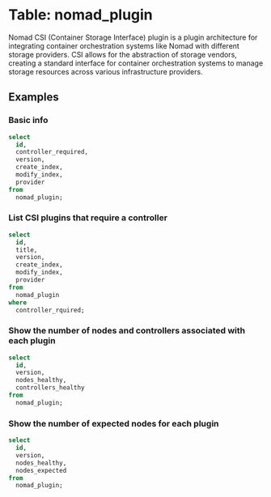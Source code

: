 # Table: nomad_plugin

Nomad CSI (Container Storage Interface) plugin is a plugin architecture for integrating container orchestration systems like Nomad with different storage providers. CSI allows for the abstraction of storage vendors, creating a standard interface for container orchestration systems to manage storage resources across various infrastructure providers.

## Examples

### Basic info

```sql
select
  id,
  controller_required,
  version,
  create_index,
  modify_index,
  provider
from
  nomad_plugin;
```

### List CSI plugins that require a controller

```sql
select
  id,
  title,
  version,
  create_index,
  modify_index,
  provider
from
  nomad_plugin
where
  controller_rquired;
```

### Show the number of nodes and controllers associated with each plugin

```sql
select
  id,
  version,
  nodes_healthy,
  controllers_healthy
from
  nomad_plugin;
```

### Show the number of expected nodes for each plugin

```sql
select
  id,
  version,
  nodes_healthy,
  nodes_expected
from
  nomad_plugin;
```
